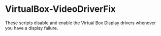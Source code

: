 # VirtualBox-VideoDriverFix
These scripts disable and enable the Virtual Box Display drivers whenever you have a display failure.
